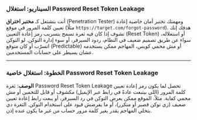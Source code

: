 
### **السيناريو: استغلال Password Reset Token Leakage**

أنت بتشتغل كـ **مختبر اختراق** (Penetration Tester) ومهمتك تختبر أمان خاصية إعادة تعيين كلمة المرور في موقع (مثلًا `https://target.com/forgot-password`). هدفك إنك تشوف إذا كان فيه ثغرة تسمح بتسريب رمز إعادة التعيين (Reset Token) أو استغلاله، سواء عن طريق تصميم ضعيف في النظام، ردود السيرفر، أو سوء إدارة التوكن. لو التوكن اتسرّب أو كان متوقع (Predictable) أو مش محمي كويس، المهاجم ممكن يستخدمه عشان يسيطر على حسابات المستخدمين.

---

### **الخطوة: استغلال خاصية Password Reset Token Leakage**

**الوصف**: ثغرة Password Reset Token Leakage تحصل لما يكون رمز إعادة تعيين كلمة المرور (اللي بيتبعت عادةً في رابط عبر الإيميل) مكشوف أو قابل للتخمين أو مش محمي كفاية. مثلاً، الموقع ممكن يعرض التوكن في رد السيرفر، أو يبعت رابط إعادة تعيين ضعيف (زي توكن قصير أو متكرر)، أو ما يفرضش قيود على استخدام التوكن. الثغرة دي بتخلي المهاجم يقدر يغير كلمة مرور حساب من غير ما يكون عنده إذن.
